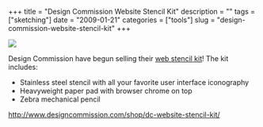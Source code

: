 +++
title = "Design Commission Website Stencil Kit"
description = ""
tags = ["sketching"]
date = "2009-01-21"
categories = ["tools"]
slug = "design-commission-website-stencil-kit"
+++


<div class="tool-screenshot mb1"><a href="http://www.designcommission.com/shop/dc-website-stencil-kit/"><img id="bluga-thumbnail-2711" class="bluga-thumbnail custom" src="http://media.konigi.com/bluga/
wt522fe376eae19_custom.jpg"/></a></div><p>Design Commission have begun selling their <a href="http://www.designcommission.com/shop/dc-website-stencil-kit/">web stencil kit</a>! The kit includes:</p>
<ul>
<li>Stainless steel stencil with all your favorite user interface iconography</li>
<li>Heavyweight paper pad with browser chrome on top</li>
<li>Zebra mechanical pencil</li>
</ul>
  
<p><a href="http://www.designcommission.com/shop/dc-website-stencil-kit/">http://www.designcommission.com/shop/dc-website-stencil-kit/</a></p>
      
